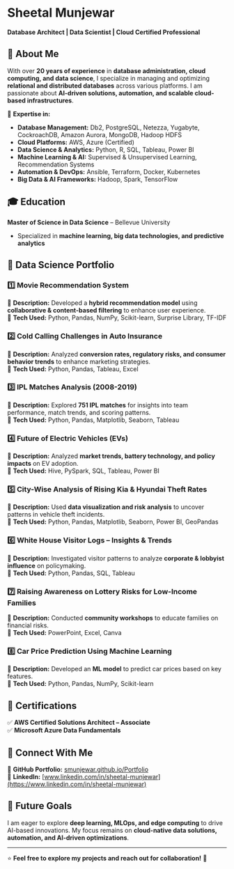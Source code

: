 # Sheetal Munjewar  
**Database Architect | Data Scientist | Cloud Certified Professional**  

## 🔹 About Me  
With over **20 years of experience** in **database administration, cloud computing, and data science**, I specialize in managing and optimizing **relational and distributed databases** across various platforms. I am passionate about **AI-driven solutions, automation, and scalable cloud-based infrastructures**.  

📌 **Expertise in:**  
- **Database Management:** Db2, PostgreSQL, Netezza, Yugabyte, CockroachDB, Amazon Aurora, MongoDB, Hadoop HDFS  
- **Cloud Platforms:** AWS, Azure (Certified)  
- **Data Science & Analytics:** Python, R, SQL, Tableau, Power BI  
- **Machine Learning & AI:** Supervised & Unsupervised Learning, Recommendation Systems  
- **Automation & DevOps:** Ansible, Terraform, Docker, Kubernetes  
- **Big Data & AI Frameworks:** Hadoop, Spark, TensorFlow  

## 🎓 Education  
**Master of Science in Data Science** – Bellevue University  
- Specialized in **machine learning, big data technologies, and predictive analytics**  

## 🚀 Data Science Portfolio  

### 1️⃣ **Movie Recommendation System**  
📌 **Description:** Developed a **hybrid recommendation model** using **collaborative & content-based filtering** to enhance user experience.  
🔧 **Tech Used:** Python, Pandas, NumPy, Scikit-learn, Surprise Library, TF-IDF  

### 2️⃣ **Cold Calling Challenges in Auto Insurance**  
📌 **Description:** Analyzed **conversion rates, regulatory risks, and consumer behavior trends** to enhance marketing strategies.  
🔧 **Tech Used:** Python, Pandas, Tableau, Excel  

### 3️⃣ **IPL Matches Analysis (2008-2019)**  
📌 **Description:** Explored **751 IPL matches** for insights into team performance, match trends, and scoring patterns.  
🔧 **Tech Used:** Python, Pandas, Matplotlib, Seaborn, Tableau  

### 4️⃣ **Future of Electric Vehicles (EVs)**  
📌 **Description:** Analyzed **market trends, battery technology, and policy impacts** on EV adoption.  
🔧 **Tech Used:** Hive, PySpark, SQL, Tableau, Power BI  

### 5️⃣ **City-Wise Analysis of Rising Kia & Hyundai Theft Rates**  
📌 **Description:** Used **data visualization and risk analysis** to uncover patterns in vehicle theft incidents.  
🔧 **Tech Used:** Python, Pandas, Matplotlib, Seaborn, Power BI, GeoPandas  

### 6️⃣ **White House Visitor Logs – Insights & Trends**  
📌 **Description:** Investigated visitor patterns to analyze **corporate & lobbyist influence** on policymaking.  
🔧 **Tech Used:** Python, Pandas, SQL, Tableau  

### 7️⃣ **Raising Awareness on Lottery Risks for Low-Income Families**  
📌 **Description:** Conducted **community workshops** to educate families on financial risks.  
🔧 **Tech Used:** PowerPoint, Excel, Canva  

### 8️⃣ **Car Price Prediction Using Machine Learning**  
📌 **Description:** Developed an **ML model** to predict car prices based on key features.  
🔧 **Tech Used:** Python, Pandas, NumPy, Scikit-learn  

## 📜 Certifications  
✅ **AWS Certified Solutions Architect – Associate**  
✅ **Microsoft Azure Data Fundamentals**  

## 🔗 Connect With Me  
📂 **GitHub Portfolio:** [smunjewar.github.io/Portfolio](https://smunjewar.github.io/Portfolio/)  
💼 **LinkedIn:** [www.linkedin.com/in/sheetal-munjewar](https://www.linkedin.com/in/sheetal-munjewar)  

## 🎯 Future Goals  
I am eager to explore **deep learning, MLOps, and edge computing** to drive AI-based innovations. My focus remains on **cloud-native data solutions, automation, and AI-driven optimizations**.  

---

⭐ **Feel free to explore my projects and reach out for collaboration!** 🚀  

